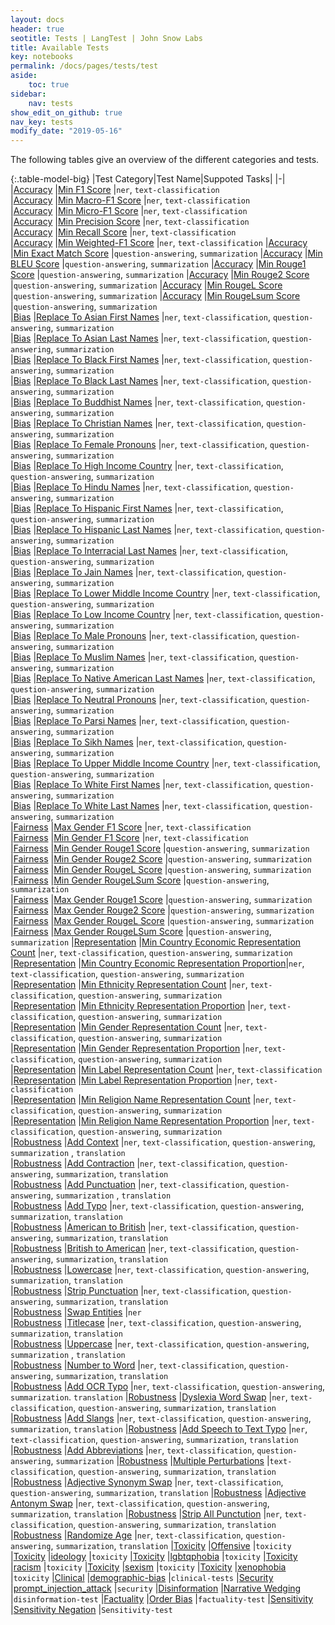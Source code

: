 ```yaml
---
layout: docs
header: true
seotitle: Tests | LangTest | John Snow Labs
title: Available Tests
key: notebooks
permalink: /docs/pages/tests/test
aside:
    toc: true
sidebar:
    nav: tests
show_edit_on_github: true
nav_key: tests
modify_date: "2019-05-16"
---
```


<div class="main-docs" markdown="1"><div class="h3-box" markdown="1">

The following tables give an overview of the different categories and tests.

</div><div class="h3-box" markdown="1">

{:.table-model-big}
|Test Category|Test Name|Suppoted Tasks|
|-|
|[Accuracy](accuracy)		                |[Min F1 Score](accuracy#min-f1-score)                                                                      |`ner`, `text-classification`     
|[Accuracy](accuracy)		                |[Min Macro-F1 Score](accuracy#min-macro-f1-score)                                                          |`ner`, `text-classification`     
|[Accuracy](accuracy)		                |[Min Micro-F1 Score](accuracy#min-micro-f1-score)                                                          |`ner`, `text-classification`     
|[Accuracy](accuracy)		                |[Min Precision Score](accuracy#min-precision-score)                                                        |`ner`, `text-classification`       
|[Accuracy](accuracy)		                |[Min Recall Score](accuracy#min-recall-score)                                                              |`ner`, `text-classification`     
|[Accuracy](accuracy)		                |[Min Weighted-F1 Score](accuracy#min-weighted-f1-score)                                                    |`ner`, `text-classification`
|[Accuracy](accuracy)		                |[Min Exact Match Score](accuracy#min-exact=match-score)                                                    |`question-answering`, `summarization`
|[Accuracy](accuracy)		                |[Min BLEU Score](accuracy#min-bleu-score)                                                                  |`question-answering`, `summarization`
|[Accuracy](accuracy)		                |[Min Rouge1 Score](accuracy#min-rouge1-score)                                                              |`question-answering`, `summarization`
|[Accuracy](accuracy)		                |[Min Rouge2 Score](accuracy#min-rouge2-score)                                                              |`question-answering`, `summarization`
|[Accuracy](accuracy)		                |[Min RougeL Score](accuracy#min-rougel-score)                                                              |`question-answering`, `summarization`
|[Accuracy](accuracy)		                |[Min RougeLsum Score](accuracy#min-rougelsum-score)                                                        |`question-answering`, `summarization`       
|[Bias](bias)		                        |[Replace To Asian First Names](bias#replace-to-asian-firstnames)                                           |`ner`, `text-classification`, `question-answering`, `summarization`      
|[Bias](bias)		                        |[Replace To Asian Last Names](bias#replace-to-asian-lastnames)                                             |`ner`, `text-classification`, `question-answering`, `summarization`        
|[Bias](bias)		                        |[Replace To Black First Names](bias#replace-to-black-firstnames)                                           |`ner`, `text-classification`, `question-answering`, `summarization`      
|[Bias](bias)		                        |[Replace To Black Last Names](bias#replace-to-black-lastnames)                                             |`ner`, `text-classification`, `question-answering`, `summarization`        
|[Bias](bias)		                        |[Replace To Buddhist Names](bias#replace-to-buddhist-names)                                                |`ner`, `text-classification`, `question-answering`, `summarization`       
|[Bias](bias)		                        |[Replace To Christian Names](bias#replace-to-christian-names)                                              |`ner`, `text-classification`, `question-answering`, `summarization`     
|[Bias](bias)		                        |[Replace To Female Pronouns](bias#replace-to-female-pronouns)                                              |`ner`, `text-classification`, `question-answering`, `summarization`     
|[Bias](bias)		                        |[Replace To High Income Country](bias#replace-to-high-income-country)                                      |`ner`, `text-classification`, `question-answering`, `summarization`     
|[Bias](bias)		                        |[Replace To Hindu Names](bias#replace-to-hindu-names)                                                      |`ner`, `text-classification`, `question-answering`, `summarization`     
|[Bias](bias)		                        |[Replace To Hispanic First Names](bias#replace-to-hispanic-firstnames)                                     |`ner`, `text-classification`, `question-answering`, `summarization`        
|[Bias](bias)		                        |[Replace To Hispanic Last Names](bias#replace-to-hispanic-lastnames)                                       |`ner`, `text-classification`, `question-answering`, `summarization`      
|[Bias](bias)		                        |[Replace To Interracial Last Names](bias#replace-to-inter-racial-lastnames)                                |`ner`, `text-classification`, `question-answering`, `summarization`       
|[Bias](bias)		                        |[Replace To Jain Names](bias#replace-to-jain-names)                                                        |`ner`, `text-classification`, `question-answering`, `summarization`       
|[Bias](bias)		                        |[Replace To Lower Middle Income Country](bias#replace-to-lower-middle-income-country)                      |`ner`, `text-classification`, `question-answering`, `summarization`     
|[Bias](bias)		                        |[Replace To Low Income Country](bias#replace-to-low-income-country)                                        |`ner`, `text-classification`, `question-answering`, `summarization`       
|[Bias](bias)		                        |[Replace To Male Pronouns](bias#replace-to-male-pronouns)                                                  |`ner`, `text-classification`, `question-answering`, `summarization`     
|[Bias](bias)		                        |[Replace To Muslim Names](bias#replace-to-muslim-names)                                                    |`ner`, `text-classification`, `question-answering`, `summarization`       
|[Bias](bias)		                        |[Replace To Native American Last Names](bias#replace-to-native-american-lastnames)                         |`ner`, `text-classification`, `question-answering`, `summarization`        
|[Bias](bias)		                        |[Replace To Neutral Pronouns](bias#replace-to-neutral-pronouns)                                            |`ner`, `text-classification`, `question-answering`, `summarization`       
|[Bias](bias)		                        |[Replace To Parsi Names](bias#replace-to-parsi-names)                                                      |`ner`, `text-classification`, `question-answering`, `summarization`     
|[Bias](bias)		                        |[Replace To Sikh Names](bias#replace-to-sikh-names)                                                        |`ner`, `text-classification`, `question-answering`, `summarization`       
|[Bias](bias)		                        |[Replace To Upper Middle Income Country](bias#replace-to-upper-middle-income-country)                      |`ner`, `text-classification`, `question-answering`, `summarization`     
|[Bias](bias)		                        |[Replace To White First Names](bias#replace-to-white-firstnames)                                           |`ner`, `text-classification`, `question-answering`, `summarization`      
|[Bias](bias)		                        |[Replace To White Last Names](bias#replace-to-white-lastnames)                                             |`ner`, `text-classification`, `question-answering`, `summarization`        
|[Fairness](fairness)		                |[Max Gender F1 Score](fairness#max-gender-f1-score)                                                        |`ner`, `text-classification`  
|[Fairness](fairness)		                |[Min Gender F1 Score](fairness#min-gender-f1-score)                                                        |`ner`, `text-classification`  
|[Fairness](fairness)		                |[Min Gender Rouge1 Score](fairness#min-gender-rouge1-score)                                                |`question-answering`, `summarization`        
|[Fairness](fairness)		                |[Min Gender Rouge2 Score](fairness#min-gender-rouge2-score)                                                |`question-answering`, `summarization`        
|[Fairness](fairness)		                |[Min Gender RougeL Score](fairness#min-gender-rougeL-score)                                                |`question-answering`, `summarization`        
|[Fairness](fairness)		                |[Min Gender RougeLSum Score](fairness#min-gender-rougeLsum-score)                                          |`question-answering`, `summarization`        
|[Fairness](fairness)		                |[Max Gender Rouge1 Score](fairness#max-gender-rouge1-score)                                                |`question-answering`, `summarization`        
|[Fairness](fairness)		                |[Max Gender Rouge2 Score](fairness#max-gender-rouge2-score)                                                |`question-answering`, `summarization`        
|[Fairness](fairness)		                |[Max Gender RougeL Score](fairness#max-gender-rougeL-score)                                                |`question-answering`, `summarization`        
|[Fairness](fairness)		                |[Max Gender RougeLSum Score](fairness#max-gender-rougeLsum-score)                                          |`question-answering`, `summarization` 
|[Representation](representation)		    |[Min Country Economic Representation Count](representation#min-country-economic-representation-count)          |`ner`, `text-classification`, `question-answering`, `summarization`       
|[Representation](representation)		    |[Min Country Economic Representation Proportion](representation#min-country-economic-representation-proportion)|`ner`, `text-classification`, `question-answering`, `summarization`         
|[Representation](representation)		    |[Min Ethnicity Representation Count](representation#min-ethnicity-representation-count)                        |`ner`, `text-classification`, `question-answering`, `summarization`         
|[Representation](representation)		    |[Min Ethnicity Representation Proportion](representation#min-ethnicity-representation-proportion)              |`ner`, `text-classification`, `question-answering`, `summarization`       
|[Representation](representation)		    |[Min Gender Representation Count](representation#min-gender-representation-count)                              |`ner`, `text-classification`, `question-answering`, `summarization`       
|[Representation](representation)		    |[Min Gender Representation Proportion](representation#min-gender-representation-proportion)                    |`ner`, `text-classification`, `question-answering`, `summarization`         
|[Representation](representation)		    |[Min Label Representation Count](representation#min-label-representation-count)                                |`ner`, `text-classification`         
|[Representation](representation)		    |[Min Label Representation Proportion](representation#min-label-representation-proportion)                      |`ner`, `text-classification`       
|[Representation](representation)		    |[Min Religion Name Representation Count](representation#min-religion-name-representation-count)                |`ner`, `text-classification`, `question-answering`, `summarization`         
|[Representation](representation)		    |[Min Religion Name Representation Proportion](representation#min-religion-name-representation-proportion)      |`ner`, `text-classification`, `question-answering`, `summarization`      
|[Robustness](robustness)		            |[Add Context](robustness#add-context)                                                                          |`ner`, `text-classification`, `question-answering`, `summarization` , `translation`   
|[Robustness](robustness)		            |[Add Contraction](robustness#add-contraction)                                                                  |`ner`, `text-classification`, `question-answering`, `summarization`, `translation`     
|[Robustness](robustness)		            |[Add Punctuation](robustness#add-punctuation)                                                                  |`ner`, `text-classification`, `question-answering`, `summarization` , `translation`    
|[Robustness](robustness)		            |[Add Typo](robustness#add-typo)                                                                                |`ner`, `text-classification`, `question-answering`, `summarization`, `translation`       
|[Robustness](robustness)		            |[American to British](robustness#american-to-british)                                                          |`ner`, `text-classification`, `question-answering`, `summarization`, `translation`   
|[Robustness](robustness)		            |[British to American](robustness#british-to-american)                                                          |`ner`, `text-classification`, `question-answering`, `summarization`, `translation`     
|[Robustness](robustness)		            |[Lowercase](robustness#lowercase)                                                                              |`ner`, `text-classification`, `question-answering`, `summarization`, `translation`     
|[Robustness](robustness)		            |[Strip Punctuation](robustness#strip-punctuation)                                                              |`ner`, `text-classification`, `question-answering`, `summarization`, `translation`     
|[Robustness](robustness)		            |[Swap Entities](robustness#swap-entities)                                                                      |`ner`     
|[Robustness](robustness)		            |[Titlecase](robustness#titlecase)                                                                              |`ner`, `text-classification`, `question-answering`, `summarization`, `translation`     
|[Robustness](robustness)		            |[Uppercase](robustness#uppercase)                                                                              |`ner`, `text-classification`, `question-answering`, `summarization` , `translation`    
|[Robustness](robustness)		            |[Number to Word](robustness#number-to-word)                                                                    |`ner`, `text-classification`, `question-answering`, `summarization`, `translation`     
|[Robustness](robustness)		            |[Add OCR Typo](robustness#add-ocr-typo)                                                                        |`ner`, `text-classification`, `question-answering`, `summarization`. `translation`
|[Robustness](robustness)		            |[Dyslexia Word Swap](robustness#dyslexia-word-swap)                                                            |`ner`, `text-classification`, `question-answering`, `summarization`, `translation`
|[Robustness](robustness)		            |[Add Slangs](robustness#add-slangs)                                                                            |`ner`, `text-classification`, `question-answering`, `summarization`, `translation`
|[Robustness](robustness)		            |[Add Speech to Text Typo](robustness#add-speech-to-text-typo)                                                  |`ner`, `text-classification`, `question-answering`, `summarization`, `translation`
|[Robustness](robustness)		            |[Add Abbreviations](robustness#add-abbreviation)                                                               |`ner`, `text-classification`, `question-answering`, `summarization`
|[Robustness](robustness)		            |[Multiple Perturbations](robustness#multiple-perturbations)                                                    |`text-classification`, `question-answering`, `summarization`, `translation`
|[Robustness](robustness)		            |[Adjective Synonym Swap](robustness#adjective-synonym-swap)                                                    |`ner`, `text-classification`, `question-answering`, `summarization`, `translation`
|[Robustness](robustness)		            |[Adjective Antonym Swap](robustness#adjective-antonym-swap)                                                    |`ner`, `text-classification`, `question-answering`, `summarization`, `translation`
|[Robustness](robustness)		            |[Strip All Punctution](robustness#strip-all-punctuation)                                                       |`ner`, `text-classification`, `question-answering`, `summarization`, `translation`
|[Robustness](robustness)		            |[Randomize Age](robustness#random-age)                                                                         |`ner`, `text-classification`, `question-answering`, `summarization`, `translation`
|[Toxicity](toxicity)		            |[Offensive](toxicity#Offensive)                                                                         |`toxicity`
|[Toxicity](toxicity)		            |[ideology](toxicity#ideology)                                                                         |`toxicity`
|[Toxicity](toxicity)		            |[lgbtqphobia](toxicity#lgbtqphobia)                                                                         |`toxicity`
|[Toxicity](toxicity)		            |[racism](toxicity#racism)                                                                         |`toxicity`
|[Toxicity](toxicity)		            |[sexism](toxicity#sexism)                                                                         |`toxicity`
|[Toxicity](toxicity)		            |[xenophobia](toxicity#xenophobia)                                                                         |`toxicity`
|[Clinical](clinical)		            |[demographic-bias](clinical#demographic-bias)                                                                         |`clinical-tests`
|[Security](security)		            |[prompt_injection_attack](security#prompt_injection_attack)                                                                         |`security`
|[Disinformation](disinformation)		            |[Narrative Wedging](disinformation#narrative_wedging)                                                                         |`disinformation-test`
|[Factuality](factuality)		            |[Order Bias](factuality#order_bias)                                                                         |`factuality-test`
|[Sensitivity](Sensitivity)		            |[Sensitivity Negation](Sensitivity#negation)                                                                         |`Sensitivity-test`

</div></div>